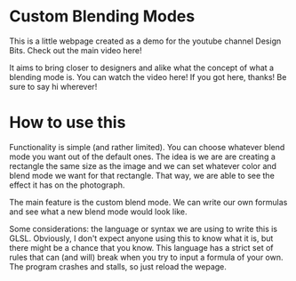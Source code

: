 # Custom Blending Modes

This is a little webpage created as a demo for the youtube channel Design Bits. Check out the main video here!

It aims to bring closer to designers and alike what the concept of what a blending mode is. You can watch the video here! If you got here, thanks! Be sure to say hi wherever!

# How to use this

Functionality is simple (and rather limited). You can choose whatever blend mode you want out of the default ones. The idea is we are are creating a rectangle the same size as the image and we can set whatever color and blend mode we want for that rectangle. That way, we are able to see the effect it has on the photograph.

The main feature is the custom blend mode. We can write our own formulas and see what a new blend mode would look like.

Some considerations: the language or syntax we are using to write this is GLSL. Obviously, I don't expect anyone using this to know what it is, but there might be a chance that you know. This language has a strict set of rules that can (and will) break when you try to input a formula of your own. The program crashes and stalls, so just reload the wepage.

